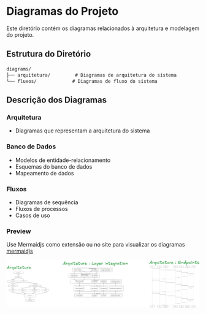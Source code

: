 # Diagramas do Projeto

Este diretório contém os diagramas relacionados à arquitetura e modelagem do projeto.

## Estrutura do Diretório

```
diagrams/
├── arquitetura/         # Diagramas de arquitetura do sistema
└── fluxos/             # Diagramas de fluxo do sistema
```

## Descrição dos Diagramas

### Arquitetura
- Diagramas que representam a arquitetura do sistema

### Banco de Dados
- Modelos de entidade-relacionamento
- Esquemas do banco de dados
- Mapeamento de dados

### Fluxos
- Diagramas de sequência
- Fluxos de processos
- Casos de uso

### Preview
Use Mermaidjs  como extensão ou no site para visualizar os diagramas
[mermaidjs](https://mermaid.js.org/syntax/stateDiagram.html)

![alt text](arquiteture/geral-arquiteture.png)

